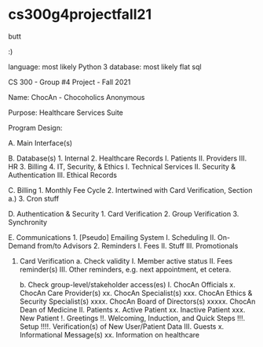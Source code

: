 # cs300g4projectfall21
butt

:)

language: most likely Python 3
database: most likely flat sql

CS 300 - Group #4 Project - Fall 2021

Name: ChocAn - Chocoholics Anonymous

Purpose: Healthcare Services Suite

Program Design: 

A. Main Interface(s)

B. Database(s)
	1. Internal
	2. Healthcare Records
		I. Patients
		II. Providers
		III. HR
	3. Billing
	4. IT, Security, & Ethics
		I. Technical Services
		II. Security & Authentication
		III. Ethical Records

C. Billing
	1. Monthly Fee Cycle
	2. Intertwined with Card Verification, Section a.)
	3. Cron stuff

D. Authentication & Security
	1. Card Verification
	2. Group Verification
	3. Synchronity

E. Communications
	1. [Pseudo] Emailing System
		I. Scheduling
		II. On-Demand from/to Advisors
	2. Reminders
		I. Fees
		II. Stuff
		III. Promotionals
	

1. Card Verification
	a. Check validity
		I. Member active status
		II. Fees reminder(s)
		III. Other reminders, e.g. next appointment, et cetera.

	b. Check group-level/stakeholder access(es)
		I. ChocAn Officials
			x. ChocAn Care Provider(s)
			xx. ChocAn Specialist(s)
			xxx. ChocAn Ethics & Security Specialist(s)
			xxxx. ChocAn Board of Directors(s)
			xxxxx. ChocAn Dean of Medicine
		II. Patients
			x. Active Patient
			xx. Inactive Patient
			xxx. New Patient
				!. Greetings
				!!. Welcoming, Induction, and Quick Steps
				!!!. Setup
				!!!!. Verification(s) of New User/Patient Data
		III. Guests
			x. Informational Message(s)
			xx. Information on healthcare


